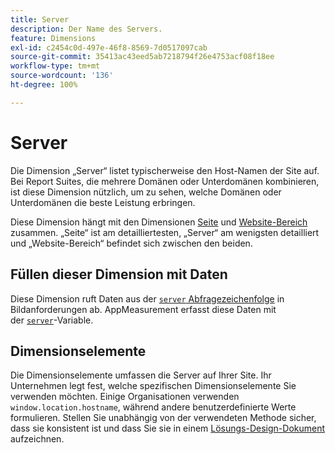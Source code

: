 ```yaml
---
title: Server
description: Der Name des Servers.
feature: Dimensions
exl-id: c2454c0d-497e-46f8-8569-7d0517097cab
source-git-commit: 35413ac43eed5ab7218794f26e4753acf08f18ee
workflow-type: tm+mt
source-wordcount: '136'
ht-degree: 100%

---
```


# Server

Die Dimension „Server“ listet typischerweise den Host-Namen der Site auf. Bei Report Suites, die mehrere Domänen oder Unterdomänen kombinieren, ist diese Dimension nützlich, um zu sehen, welche Domänen oder Unterdomänen die beste Leistung erbringen.

Diese Dimension hängt mit den Dimensionen [Seite](page.md) und [Website-Bereich](site-section.md) zusammen. „Seite“ ist am detailliertesten, „Server“ am wenigsten detailliert und „Website-Bereich“ befindet sich zwischen den beiden.

## Füllen dieser Dimension mit Daten

Diese Dimension ruft Daten aus der [`server` Abfragezeichenfolge](/help/implement/validate/query-parameters.md) in Bildanforderungen ab. AppMeasurement erfasst diese Daten mit der [`server`](/help/implement/vars/page-vars/server.md)-Variable.

## Dimensionselemente

Die Dimensionselemente umfassen die Server auf Ihrer Site. Ihr Unternehmen legt fest, welche spezifischen Dimensionselemente Sie verwenden möchten. Einige Organisationen verwenden `window.location.hostname`, während andere benutzerdefinierte Werte formulieren. Stellen Sie unabhängig von der verwendeten Methode sicher, dass sie konsistent ist und dass Sie sie in einem [Lösungs-Design-Dokument](/help/implement/prepare/solution-design.md) aufzeichnen.
